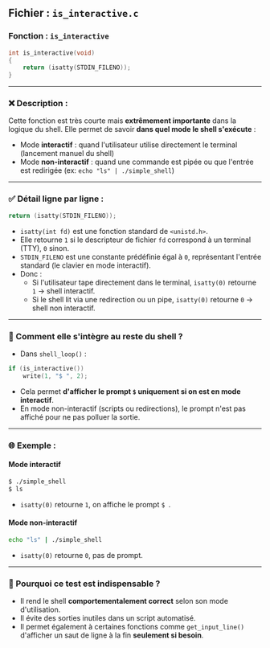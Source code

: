 ## Fichier : `is_interactive.c`

### Fonction : `is_interactive`
```c
int is_interactive(void)
{
    return (isatty(STDIN_FILENO));
}
```

---

### ❌ Description :
Cette fonction est très courte mais **extrêmement importante** dans la logique du shell. Elle permet de savoir **dans quel mode le shell s'exécute** :

- Mode **interactif** : quand l'utilisateur utilise directement le terminal (lancement manuel du shell)
- Mode **non-interactif** : quand une commande est pipée ou que l'entrée est redirigée (ex: `echo "ls" | ./simple_shell`)

---

### ✅ Détail ligne par ligne :

```c
return (isatty(STDIN_FILENO));
```
- `isatty(int fd)` est une fonction standard de `<unistd.h>`.
- Elle retourne `1` si le descripteur de fichier `fd` correspond à un terminal (TTY), `0` sinon.
- `STDIN_FILENO` est une constante prédéfinie égal à `0`, représentant l'entrée standard (le clavier en mode interactif).
- Donc :
  - Si l'utilisateur tape directement dans le terminal, `isatty(0)` retourne `1` → shell interactif.
  - Si le shell lit via une redirection ou un pipe, `isatty(0)` retourne `0` → shell non interactif.

---

### 🔗 Comment elle s'intègre au reste du shell ?
- Dans `shell_loop()` :
```c
if (is_interactive())
    write(1, "$ ", 2);
```
- Cela permet **d'afficher le prompt `$` uniquement si on est en mode interactif**.
- En mode non-interactif (scripts ou redirections), le prompt n'est pas affiché pour ne pas polluer la sortie.

---

### 🌐 Exemple :
#### Mode interactif
```bash
$ ./simple_shell
$ ls
```
- `isatty(0)` retourne `1`, on affiche le prompt `$ `.

#### Mode non-interactif
```bash
echo "ls" | ./simple_shell
```
- `isatty(0)` retourne `0`, pas de prompt.

---

### 🔹 Pourquoi ce test est indispensable ?
- Il rend le shell **comportementalement correct** selon son mode d'utilisation.
- Il évite des sorties inutiles dans un script automatisé.
- Il permet également à certaines fonctions comme `get_input_line()` d'afficher un saut de ligne à la fin **seulement si besoin**.
